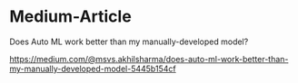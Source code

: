 # Medium-Article
Does Auto ML work better than my manually-developed model?

https://medium.com/@msvs.akhilsharma/does-auto-ml-work-better-than-my-manually-developed-model-5445b154cf


